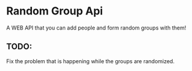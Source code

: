 # Random Group Api

A WEB API that you can add people and form random groups with them!


## TODO: 

Fix the problem that is happening while the groups are randomized.
